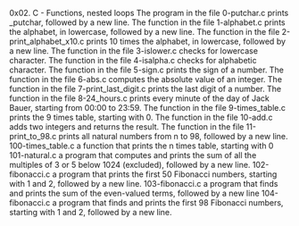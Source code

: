 0x02. C - Functions, nested loops
The program in the file 0-putchar.c prints _putchar, followed by a new line.
The function in the file 1-alphabet.c prints the alphabet, in lowercase, followed by a new line.
The function in the file 2-print_alphabet_x10.c prints 10 times the alphabet, in lowercase, followed by a new line.
The function in the file 3-islower.c checks for lowercase character.
The function in the file 4-isalpha.c checks for alphabetic character.
The function in the file 5-sign.c prints the sign of a number.
The function in the file 6-abs.c computes the absolute value of an integer.
The function in the file 7-print_last_digit.c prints the last digit of a number.
The function in the file 8-24_hours.c prints every minute of the day of Jack Bauer, starting from 00:00 to 23:59.
The function in the file 9-times_table.c prints the 9 times table, starting with 0.
The function in the file 10-add.c adds two integers and returns the result.
The function in the file 11-print_to_98.c prints all natural numbers from n to 98, followed by a new line.
100-times_table.c a function that prints the n times table, starting with 0
101-natural.c a program that computes and prints the sum of all the multiples of 3 or 5 below 1024 (excluded), followed by a new line.
102-fibonacci.c a program that prints the first 50 Fibonacci numbers, starting with 1 and 2, followed by a new line.
103-fibonacci.c a program that finds and prints the sum of the even-valued terms, followed by a new line
104-fibonacci.c a program that finds and prints the first 98 Fibonacci numbers, starting with 1 and 2, followed by a new line.
